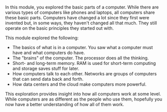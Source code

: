In this module, you explored the basic parts of a computer. While there are various types of computers like phones and laptops, all computers share these basic parts. Computers have changed a lot since they first were invented but, in some ways, they haven't changed all that much. They still operate on the basic principles they started out with.

This module explored the following:

 -  The basics of what is in a computer. You saw what a computer must have and what computers do have.
 -  The "brains" of the computer. The processor does all the thinking.
 -  Short- and long-term memory. RAM is used for short-term computing and storage saves stuff for later.
 -  How computers talk to each other. Networks are groups of computers that can send data back and forth.
 -  How data centers and the cloud make computers more powerful.

This exploration provides insight into how all computers work at some level. While computers are as different as the people who use them, hopefully you now have a better understanding of how all of them work.
